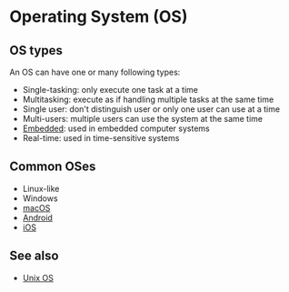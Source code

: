 # Operating System (OS)

## OS types

An OS can have one or many following types:

- Single-tasking: only execute one task at a time
- Multitasking: execute as if handling multiple tasks at the same time
- Single user: don't distinguish user or only one user can use at a time
- Multi-users: multiple users can use the system at the same time
- [Embedded](embedded-os/README.md): used in embedded computer systems
- Real-time: used in time-sensitive systems

## Common OSes

- Linux-like
- Windows
- [macOS](macOS/README.md)
- [Android](android/README.md)
- [iOS](ios/README.md)

## See also

- [Unix OS](unix/README.md)